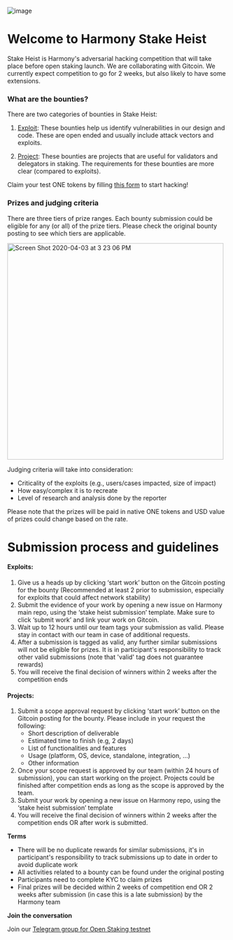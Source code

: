 ![image](https://user-images.githubusercontent.com/45907268/79284821-a2251e80-7e70-11ea-9dce-b54f669a1e9a.png)

# **Welcome to Harmony Stake Heist**

Stake Heist is Harmony's adversarial hacking competition that will take place before open staking launch. We are collaborating with Gitcoin. We currently expect competition to go for 2 weeks, but also likely to have some extensions. 

### **What are the bounties?**

There are two categories of bounties in Stake Heist:
1. [Exploit](https://github.com/harmony-one/harmony/labels/exploit): These bounties help us identify vulnerabilities in our design and code. These are open ended and usually include attack vectors and exploits.

2. [Project](https://github.com/harmony-one/harmony/labels/project): These bounties are projects that are useful for validators and delegators in staking. The requirements for these bounties are more clear (compared to exploits).

Claim your test ONE tokens by filling [this form](https://pangaeabyharmony.typeform.com/to/iwvc0a) to start hacking!

### **Prizes and judging criteria**

There are three tiers of prize ranges. Each bounty submission could be eligible for any (or all) of the prize tiers. Please check the original bounty posting to see which tiers are applicable.

<img width="494" alt="Screen Shot 2020-04-03 at 3 23 06 PM" src="https://user-images.githubusercontent.com/45907268/79284917-dc8ebb80-7e70-11ea-84d1-5d4b7193527c.png">

Judging criteria will take into consideration:
- Criticality of the exploits (e.g., users/cases impacted, size of impact)
- How easy/complex it is to recreate
- Level of research and analysis done by the reporter

Please note that the prizes will be paid in native ONE tokens and USD value of prizes could change based on the rate.

# **Submission process and guidelines**

#### Exploits:

1. Give us a heads up by clicking ‘start work’ button on the Gitcoin posting for the bounty (Recommended at least 2 prior to submission, especially for exploits that could affect network stability) 
2. Submit the evidence of your work by opening a new issue on Harmony main repo, using the ‘stake heist submission’ template. Make sure to click ‘submit work’ and link your work on Gitcoin.
3. Wait up to 12 hours until our team tags your submission as valid. Please stay in contact with our team in case of additional requests.
4. After a submission is tagged as valid, any further similar submissions will not be eligible for prizes. It is in participant's responsibility to track other valid submissions (note that 'valid' tag does not guarantee rewards)
5. You will receive the final decision of winners within 2 weeks after the competition ends


#### Projects:

1. Submit a scope approval request by clicking ‘start work’ button on the Gitcoin posting for the bounty. Please include in your request the following: 
    - Short description of deliverable
    - Estimated time to finish (e.g, 2 days)
    - List of functionalities and features
    - Usage (platform, OS, device, standalone, integration, …)
    - Other information
2. Once your scope request is approved by our team (within 24 hours of submission), you can start working on the project. Projects could be finished after competition ends as long as the scope is approved by the team.
3. Submit your work by opening a new issue on Harmony repo, using the ‘stake heist submission’ template
4. You will receive the final decision of winners within 2 weeks after the competition ends OR after work is submitted.

**Terms**

* There will be no duplicate rewards for similar submissions, it's in participant's responsibility to track submissions up to date in order to avoid duplicate work
* All activities related to a bounty can be found under the original posting
* Participants need to complete KYC to claim prizes
* Final prizes will be decided within 2 weeks of competition end OR 2 weeks after submission (in case this is a late submission) by the Harmony team


**Join the conversation**

Join our [Telegram group for Open Staking testnet](https://t.me/PangaeaVolunteers) 
